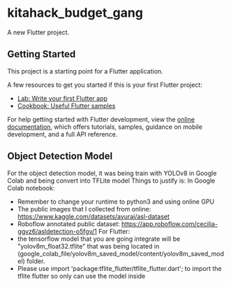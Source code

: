 # kitahack_budget_gang

A new Flutter project.

## Getting Started

This project is a starting point for a Flutter application.

A few resources to get you started if this is your first Flutter project:

- [Lab: Write your first Flutter app](https://docs.flutter.dev/get-started/codelab)
- [Cookbook: Useful Flutter samples](https://docs.flutter.dev/cookbook)

For help getting started with Flutter development, view the
[online documentation](https://docs.flutter.dev/), which offers tutorials,
samples, guidance on mobile development, and a full API reference.

## Object Detection Model
For the object detection model, it was being train with YOLOv8 in Google Colab and being convert into TFLite model
Things to justify is:
In Google Colab notebook:
- Remember to change your runtime to python3 and using online GPU
- The public images that I collected from online: https://www.kaggle.com/datasets/ayuraj/asl-dataset
- Roboflow annotated public dataset: https://app.roboflow.com/cecilia-ggvz6/asldetection-o5fgv/1
For Flutter:
- the tensorflow model that you are going integrate will be "yolov8m_float32.tflite" that was being located in (google_colab_file/yolov8m_saved_model/content/yolov8m_saved_model) folder.
- Please use import 'package:tflite_flutter/tflite_flutter.dart'; to import the tflite flutter so only can use the model inside
 



